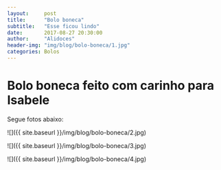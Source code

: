 ```yaml
---
layout:     post
title: 		"Bolo boneca"
subtitle:   "Esse ficou lindo"
date:       2017-08-27 20:30:00
author:     "Alidoces"
header-img: "img/blog/bolo-boneca/1.jpg"
categories: Bolos
---
```


# Bolo boneca feito com carinho para Isabele

Segue fotos abaixo:

![]({{ site.baseurl }}/img/blog/bolo-boneca/2.jpg)

![]({{ site.baseurl }}/img/blog/bolo-boneca/3.jpg)

![]({{ site.baseurl }}/img/blog/bolo-boneca/4.jpg)
